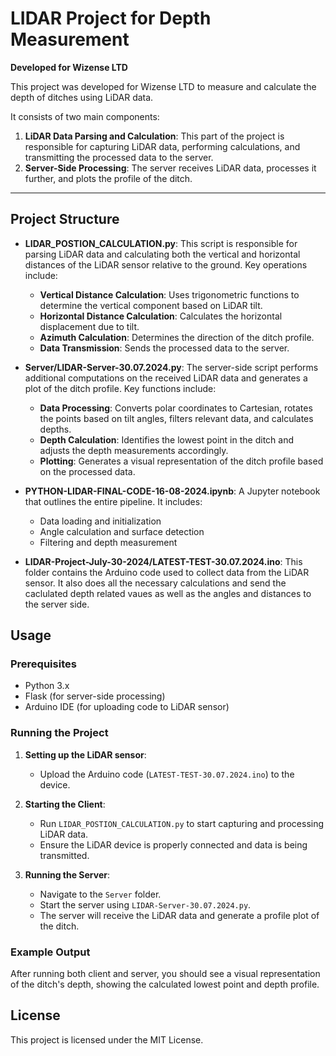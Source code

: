 
# LIDAR Project for Depth Measurement
**Developed for Wizense LTD**

This project was developed for Wizense LTD to measure and calculate the depth of ditches using LiDAR data.

It consists of two main components:

1. **LiDAR Data Parsing and Calculation**: This part of the project is responsible for capturing LiDAR data, performing calculations, and transmitting the processed data to the server.
2. **Server-Side Processing**: The server receives LiDAR data, processes it further, and plots the profile of the ditch.

---

## Project Structure

- **LIDAR_POSTION_CALCULATION.py**: This script is responsible for parsing LiDAR data and calculating both the vertical and horizontal distances of the LiDAR sensor relative to the ground. Key operations include:
  - **Vertical Distance Calculation**: Uses trigonometric functions to determine the vertical component based on LiDAR tilt.
  - **Horizontal Distance Calculation**: Calculates the horizontal displacement due to tilt.
  - **Azimuth Calculation**: Determines the direction of the ditch profile.
  - **Data Transmission**: Sends the processed data to the server.

- **Server/LIDAR-Server-30.07.2024.py**: The server-side script performs additional computations on the received LiDAR data and generates a plot of the ditch profile. Key functions include:
  - **Data Processing**: Converts polar coordinates to Cartesian, rotates the points based on tilt angles, filters relevant data, and calculates depths.
  - **Depth Calculation**: Identifies the lowest point in the ditch and adjusts the depth measurements accordingly.
  - **Plotting**: Generates a visual representation of the ditch profile based on the processed data.

- **PYTHON-LIDAR-FINAL-CODE-16-08-2024.ipynb**: A Jupyter notebook that outlines the entire pipeline. It includes:
  - Data loading and initialization
  - Angle calculation and surface detection
  - Filtering and depth measurement

- **LIDAR-Project-July-30-2024/LATEST-TEST-30.07.2024.ino**: This folder contains the Arduino code used to collect data from the LiDAR sensor. It also does all the necessary calculations and send the caclulated depth related vaues as well as the angles and distances  to the server side.

## Usage

### Prerequisites

- Python 3.x
- Flask (for server-side processing)
- Arduino IDE (for uploading code to LiDAR sensor)

### Running the Project

1. **Setting up the LiDAR sensor**:
   - Upload the Arduino code (`LATEST-TEST-30.07.2024.ino`) to the device.

2. **Starting the Client**:
   - Run `LIDAR_POSTION_CALCULATION.py` to start capturing and processing LiDAR data.
   - Ensure the LiDAR device is properly connected and data is being transmitted.

3. **Running the Server**:
   - Navigate to the `Server` folder.
   - Start the server using `LIDAR-Server-30.07.2024.py`.
   - The server will receive the LiDAR data and generate a profile plot of the ditch.

### Example Output

After running both client and server, you should see a visual representation of the ditch's depth, showing the calculated lowest point and depth profile.

## License

This project is licensed under the MIT License.

